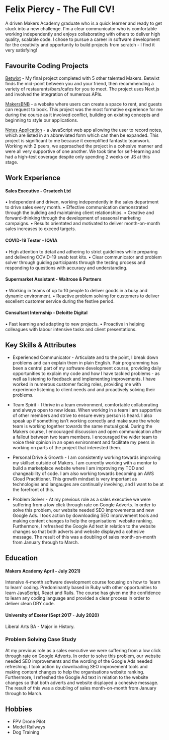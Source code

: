 # Felix Piercy - The Full CV!
A driven Makers Academy graduate who is a quick learner and ready to get stuck into a new challenge. I'm a clear communicator who is comfortable working independently and enjoys collaborating with others to deliver high quality, scalable code. I chose to pursue a career in software development for the creativity and opportunity to build projects from scratch - I find it very satisfying!

## Favourite Coding Projects

[Betwixt](https://github.com/Dev-ops-true/betwixt) - My final project completed with 5 other talented Makers. Betwixt finds the mid-point between you and your friend, then recommending a variety of restaurants/bars/cafes for you to meet. The project uses Next.js and involved the integration of numerous APIs. 

[MakersBNB](https://github.com/ArifEbrahim/makers_bnb) - a website where users can create a space to rent, and guests can request to book. This project was the most formative experience for me during the course as it involved conflict, building on existing concepts and beginning to style our applications. 

[Notes Application](https://github.com/cms718/notepad-js) - a JavaScript web app allowing the user to record notes, which are listed in an abbreviated form which can then be expanded. This project is significant to me because it exemplified fantastic teamwork. Working with 2 peers, we approached the project in a cohesive manner and were all very supportive of one another. We took time for self-learning and had a high-test coverage despite only spending 2 weeks on JS at this stage. 


## Work Experience 

#### Sales Executive - Orsatech Ltd 
• Independent and driven, working independently in the sales department to drive sales every month.
• Effective communication demonstrated through the building and maintaining client relationships. 
• Creative and forward-thinking through the development of seasonal marketing campaigns. 
• Results orientated and motivated to deliver month-on-month sales increases to exceed targets.

#### COVID-19 Tester - IQVIA 
• High attention to detail and adhering to strict guidelines while preparing and delivering COVID-19 swab test kits.
• Clear communicator and problem solver through guiding participants through the testing process and responding to questions with accuracy and understanding.  

#### Supermarket Assistant - Waitrose & Partners
• Working in teams of up to 10 people to deliver goods in a busy and dynamic environment.
• Reactive problem solving for customers to deliver excellent customer service during the festive period. 

#### Consultant Internship - Deloitte Digital 
• Fast learning and adapting to new projects.
• Proactive in helping colleagues with labour intensive tasks and client presentations.


## Key Skills & Attributes 

- Experienced Communicator - Articulate and to the point, I break down problems and can explain them in plain English. Pair programming has been a central part of my software development course, providing daily opportunities to explain my code and how I have tackled problems - as well as listening to feedback and implementing improvements. I have worked in numerous customer facing roles, providing me with experience listening to client needs and and proactively solving their problems. 

- Team Spirit - I thrive in a team environment, comfortable collaborating and always open to new ideas. When working in a team I am supportive of other members and strive to ensure every person is heard. I also speak up if something isn’t working correctly and make sure the whole team is working together towards the same mutual goal. During the Makers course, I encouraged discussion and open communication after a fallout between two team members. I encouraged the wider team to voice their opinion in an open evnironment and facilitate my peers in working on parts of the project that interested them.

- Personal Drive & Growth - I am consistently working towards improving my skillset outside of Makers. I am currently working with a mentor to build a marketplace website where I am improving my TDD and changeability of code. I am also working towards becoming an AWS Cloud Practitioner. This growth mindset is very important as technologies and langauges are continually involving, and I want to be at the forefront of this. 

- Problem Solver - At my previous role as a sales executive we were suffering from a low click through rate on Google Adverts. In order to solve this problem, our website needed SEO improvements and new Google Ads. I took action by downloading SEO improvement tools and making content changes to help the organisations' website ranking. Furthermore, I refreshed the Google Ad text in relation to the website changes so that both adverts and website displayed a cohesive message. The result of this was a doubling of sales month-on-month from January through to March. 

## Education

#### Makers Academy April - July 2021)
Intensive 4-month software development course focusing on how to 'learn to learn' coding. Predominantly based in Ruby with other opportunities to learn JavaScript, React and Rails. The course has given me the confidence to learn any coding language and provided a clear process in order to deliver clean DRY code. 

#### University of Exeter (Sept 2017 - July 2020)
Liberal Arts BA - Major in History. 


### Problem Solving Case Study 

At my previous role as a sales executive we were suffering from a low click through rate on Google Adverts. In order to solve this problem, our website needed SEO improvements and the wording of the Google Ads needed refreshing. I took action by downloading SEO improvement tools and making content changes to help the organisations website ranking. Furthermore, I refreshed the Google Ad text in relation to the website changes so that both adverts and website displayed a cohesive message. The result of this was a doubling of sales month-on-month from January through to March. 


## Hobbies
- FPV Drone Pilot
- Model Railways
- Dog Training 
